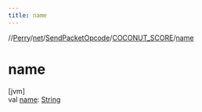 ```yaml
---
title: name
---
```

//[Perry](../../../../index.html)/[net](../../index.html)/[SendPacketOpcode](../index.html)/[COCONUT_SCORE](index.html)/[name](name.html)



# name



[jvm]\
val [name](name.html): [String](https://kotlinlang.org/api/latest/jvm/stdlib/kotlin/-string/index.html)




